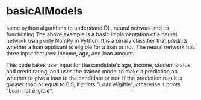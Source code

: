 # basicAIModels
some python algorithms to understand DL, neural network and its functioning
The above example is a basic implementation of a neural network using only NumPy in Python. 
It is a binary classifier that predicts whether a loan applicant is eligible for a loan or not. 
The neural network has three input features: income, age, and loan amount.

This code takes user input for the candidate's age, income, student status, and credit rating, and uses the trained model to make a prediction
on whether to give a loan to the candidate or not. 
If the prediction result is greater than or equal to 0.5, it prints "Loan eligible", otherwise it prints "Loan not eligible".
